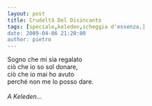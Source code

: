 ```yaml
---
layout: post
title: Crudeltà Del Disincanto
tags: [speciale,keleden,scheggia d'essenza,]
date: 2009-04-06 21:20:00
author: pietro
---
```

Sogno che mi sia regalato<br/>ciò che io so sol donare,<br/>ciò che io mai ho avuto<br/>perché non me lo posso dare.<br/><br/><span style="font-style: italic">A Keleden...</span>
